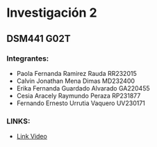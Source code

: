 # Investigación 2 
## DSM441 G02T

### Integrantes:
- Paola Fernanda Ramirez Rauda RR232015
- Calvin Jonathan Mena Dimas  MD232400
- Erika Fernanda Guardado Alvarado GA220455
- Cesia Aracely Raymundo Peraza RP231877 
- Fernando Ernesto Urrutia Vaquero UV230171

### LINKS:
- [Link Video](https://drive.google.com/file/d/1MBYCjG0mcz43W6ZlwB25L6e9wVTAulfs/view?usp=sharing)
